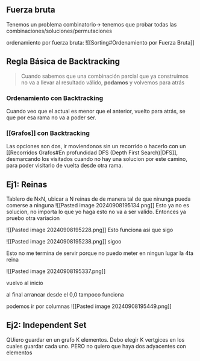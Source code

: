 ## Fuerza bruta
Tenemos un problema combinatorio-> tenemos que probar todas las combinaciones/soluciones/permutaciones

ordenamiento por fuerza bruta: ![[Sorting#Ordenamiento por Fuerza Bruta]]
## Regla Básica de Backtracking
> Cuando sabemos que una combinación parcial que ya construimos no va a llevar al resultado válido, **podamos** y volvemos para atrás

### Ordenamiento con Backtracking
Cuando veo que el actual es menor que el anterior, vuelto para atrás, se que por esa rama no va a poder ser.

### [[Grafos]] con Backtracking 
Las opciones son dos, ir moviendonos sin un recorrido o hacerlo con un [[Recorridos Grafos#En profundidad DFS (Depth First Search)|DFS]], desmarcando los visitados cuando no hay una solucion por este camino, para poder visitarlo de vuelta desde otra rama.


## Ej1: Reinas

Tablero de NxN, ubicar a N reinas de de manera tal de que ninunga pueda comerse a ninguna
![[Pasted image 20240908195134.png]]
Esto ya no es solucion, no importa lo que yo haga esto no va a ser valido. Entonces ya pruebo otra variacion

![[Pasted image 20240908195228.png]]
Esto funciona asi que sigo

![[Pasted image 20240908195238.png]]
sigoo

Esto no me termina de servir porque no puedo meter en ningun lugar la 4ta reina


![[Pasted image 20240908195337.png]]

vuelvo al inicio

al final arrancar desde el 0,0 tampoco funciona

podemos ir por columnas 
![[Pasted image 20240908195449.png]]


## Ej2: Independent Set 
QUiero guardar en un grafo K elementos. Debo elegir K vertgices en los cuales guardar cada uno. PERO no quiero  que haya dos adyacentes con elementos